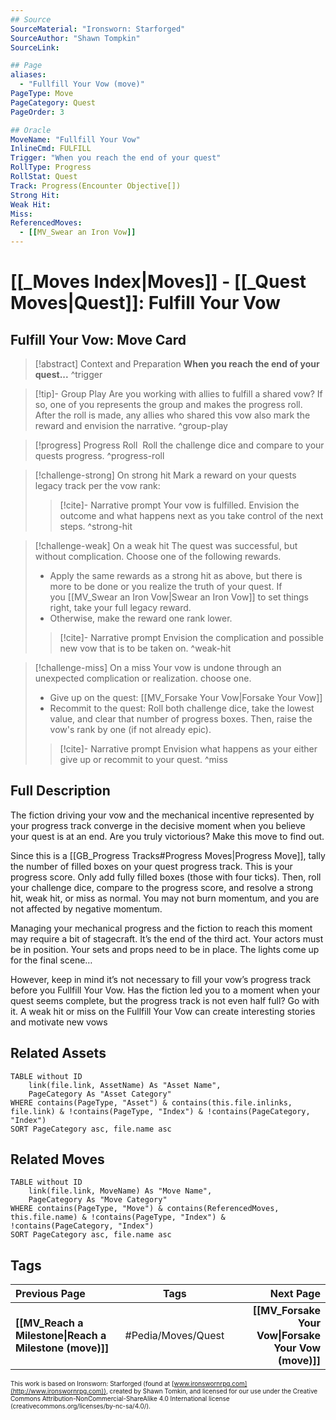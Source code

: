 ```yaml
---
## Source
SourceMaterial: "Ironsworn: Starforged"
SourceAuthor: "Shawn Tompkin"
SourceLink: 

## Page
aliases:
  - "Fullfill Your Vow (move)"
PageType: Move
PageCategory: Quest
PageOrder: 3

## Oracle
MoveName: "Fullfill Your Vow"
InlineCmd: FULFILL
Trigger: "When you reach the end of your quest" 
RollType: Progress
RollStat: Quest
Track: Progress(Encounter Objective[])
Strong Hit: 
Weak Hit: 
Miss: 
ReferencedMoves: 
  - [[MV_Swear an Iron Vow]]
---
```

# [[_Moves Index|Moves]] - [[_Quest Moves|Quest]]: Fulfill Your Vow
## Fulfill Your Vow: Move Card
>[!abstract]  Context and Preparation
>**When you reach the end of your quest...** ^trigger

> [!tip]- Group Play
>  Are you working with allies to fulfill a shared vow? If so, one of you represents the group and makes the progress roll.  
>  After the roll is made, any allies who shared this vow also mark the reward and envision the narrative. ^group-play

> [!progress] Progress Roll
>  Roll the challenge dice and compare to your quests progress. ^progress-roll

> [!challenge-strong] On strong hit
>  Mark a reward on your quests legacy track per the vow rank: 
> > [!cite]- Narrative prompt
> > Your vow is fulfilled.  Envision the outcome and what happens next as you take control of the next steps. ^strong-hit

> [!challenge-weak] On a weak hit
> The quest was successful, but without complication.  Choose one of the following rewards.
>- Apply the same rewards as a strong hit as above, but there is more to be done or you realize the truth of your quest. If you [[MV_Swear an Iron Vow|Swear an Iron Vow]] to set things right, take your full legacy reward.
>- Otherwise, make the reward one rank lower.
> > [!cite]- Narrative prompt
> > Envision the complication and possible new vow that is to be taken on. ^weak-hit

> [!challenge-miss] On a miss
>  Your vow is undone through an unexpected complication or realization. choose one. 
>- Give up on the quest: [[MV_Forsake Your Vow|Forsake Your Vow]]
>- Recommit to the quest: Roll both challenge dice, take the lowest value, and clear that number of progress boxes. Then, raise the vow's rank by one (if not already epic).
> > [!cite]- Narrative prompt
> > Envision what happens as your either give up or recommit to your quest. ^miss

## Full Description
The fiction driving your vow and the mechanical incentive represented by your progress track converge in the decisive moment when you believe your quest is at an end. Are you truly victorious? Make this move to find out. 

Since this is a [[GB_Progress Tracks#Progress Moves|Progress Move]], tally the number of filled boxes on your quest progress track. This is your progress score. Only add fully filled boxes (those with four ticks). Then, roll your challenge dice, compare to the progress score, and resolve a strong hit, weak hit, or miss as normal. You may not burn momentum, and you are not affected by negative momentum. 

Managing your mechanical progress and the fiction to reach this moment may require a bit of stagecraft. It’s the end of the third act. Your actors must be in position. Your sets and props need to be in place. The lights come up for the final scene… 

However, keep in mind it’s not necessary to fill your vow’s progress track before you Fullfill Your Vow. Has the fiction led you to a moment when your quest seems complete, but the progress track is not even half full? Go with it. A weak hit or miss on the Fullfill Your Vow can create interesting stories and motivate new vows

## Related Assets
```dataview
TABLE without ID
	link(file.link, AssetName) As "Asset Name",
	PageCategory As "Asset Category"
WHERE contains(PageType, "Asset") & contains(this.file.inlinks, file.link) & !contains(PageType, "Index") & !contains(PageCategory, "Index")
SORT PageCategory asc, file.name asc
```

## Related Moves
```dataview
TABLE without ID
	link(file.link, MoveName) As "Move Name",
	PageCategory As "Move Category"
WHERE contains(PageType, "Move") & contains(ReferencedMoves, this.file.name) & !contains(PageType, "Index") & !contains(PageCategory, "Index")
SORT PageCategory asc, file.name asc
```

## Tags
| Previous Page | Tags | Next Page |
|:--- |:---:| ---:|
| **[[MV_Reach a Milestone\|Reach a Milestone (move)]]** | #Pedia/Moves/Quest | **[[MV_Forsake Your Vow\|Forsake Your Vow (move)]]** |

<font size=-2>This work is based on Ironsworn: Starforged (found at [www.ironswornrpg.com](http://www.ironswornrpg.com)), created by Shawn Tomkin, and licensed for our use under the Creative Commons Attribution-NonCommercial-ShareAlike 4.0 International license  (creativecommons.org/licenses/by-nc-sa/4.0/).</font>